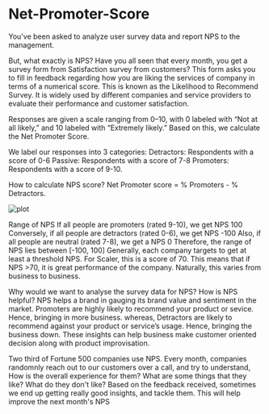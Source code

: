 # Net-Promoter-Score

You've been asked to analyze user survey data and report NPS to the management.

But, what exactly is NPS?
Have you all seen that every month, you get a survey form from Satisfaction survey from customers?
This form asks you to fill in feedback regarding how you are liking the services of company in terms of a numerical score.
This is known as the Likelihood to Recommend Survey.
It is widely used by different companies and service providers to evaluate their performance and customer satisfaction.

Responses are given a scale ranging from 0–10, with 0 labeled with “Not at all likely,” and 10 labeled with “Extremely likely.”
Based on this, we calculate the Net Promoter Score.

We label our responses into 3 categories:
Detractors: Respondents with a score of 0-6
Passive: Respondents with a score of 7-8
Promoters: Respondents with a score of 9-10.

How to calculate NPS score?
Net Promoter score = % Promoters - % Detractors.

![plot](./C:/Users/bhava/OneDrive/Desktop/plot.png)

Range of NPS
If all people are promoters (rated 9-10), we get NPS 100
Conversely, if all people are detractors (rated 0-6), we get NPS -100
Also, if all people are neutral (rated 7-8), we get a NPS 0
Therefore, the range of NPS lies between [-100, 100]
Generally, each company targets to get at least a threshold NPS.
For Scaler, this is a score of 70.
This means that if NPS >70, it is great performance of the company.
Naturally, this varies from business to business.

Why would we want to analyse the survey data for NPS? How is NPS helpful?
NPS helps a brand in gauging its brand value and sentiment in the market.
Promoters are highly likely to recommend your product or sevice. Hence, bringing in more business.
whereas, Detractors are likely to recommend against your product or service’s usage. Hence, bringing the business down.
These insights can help business make customer oriented decision along with product improvisation.

Two third of Fortune 500 companies use NPS.
Every month, companies randomnly reach out to our customers over a call, and try to understand,
How is the overall experience for them? What are some things that they like? What do they don't like?
Based on the feedback received, sometimes we end up getting really good insights, and tackle them.
This will help improve the next month's NPS
